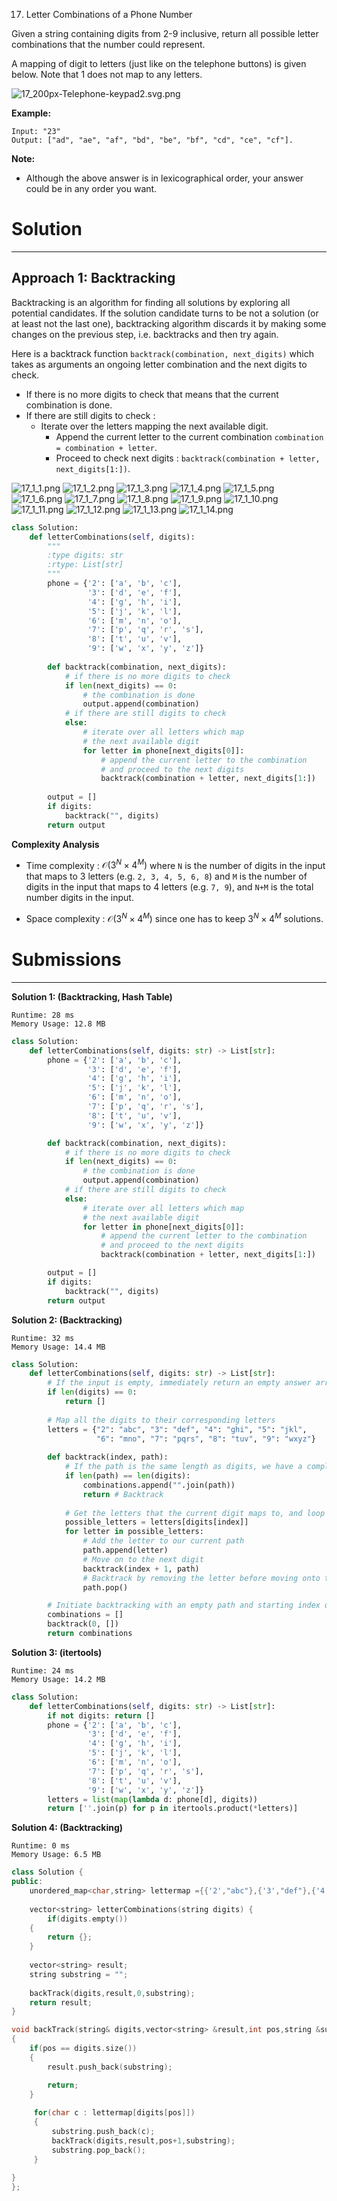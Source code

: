 17. Letter Combinations of a Phone Number

Given a string containing digits from 2-9 inclusive, return all possible letter combinations that the number could represent.

A mapping of digit to letters (just like on the telephone buttons) is given below. Note that 1 does not map to any letters.

![17_200px-Telephone-keypad2.svg.png](img/17_200px-Telephone-keypad2.svg.png)

**Example:**
```
Input: "23"
Output: ["ad", "ae", "af", "bd", "be", "bf", "cd", "ce", "cf"].
```

**Note:**

* Although the above answer is in lexicographical order, your answer could be in any order you want.

# Solution
---
## Approach 1: Backtracking
Backtracking is an algorithm for finding all solutions by exploring all potential candidates. If the solution candidate turns to be not a solution (or at least not the last one), backtracking algorithm discards it by making some changes on the previous step, i.e. backtracks and then try again.

Here is a backtrack function `backtrack(combination, next_digits)` which takes as arguments an ongoing letter combination and the next digits to check.

* If there is no more digits to check that means that the current combination is done.
* If there are still digits to check :
    * Iterate over the letters mapping the next available digit.
        * Append the current letter to the current combination `combination = combination + letter`.
        * Proceed to check next digits : `backtrack(combination + letter, next_digits[1:])`.

![17_1_1.png](img/17_1_1.png)
![17_1_2.png](img/17_1_2.png)
![17_1_3.png](img/17_1_3.png)
![17_1_4.png](img/17_1_4.png)
![17_1_5.png](img/17_1_5.png)
![17_1_6.png](img/17_1_6.png)
![17_1_7.png](img/17_1_7.png)
![17_1_8.png](img/17_1_8.png)
![17_1_9.png](img/17_1_9.png)
![17_1_10.png](img/17_1_10.png)
![17_1_11.png](img/17_1_11.png)
![17_1_12.png](img/17_1_12.png)
![17_1_13.png](img/17_1_13.png)
![17_1_14.png](img/17_1_14.png)

```python
class Solution:
    def letterCombinations(self, digits):
        """
        :type digits: str
        :rtype: List[str]
        """
        phone = {'2': ['a', 'b', 'c'],
                 '3': ['d', 'e', 'f'],
                 '4': ['g', 'h', 'i'],
                 '5': ['j', 'k', 'l'],
                 '6': ['m', 'n', 'o'],
                 '7': ['p', 'q', 'r', 's'],
                 '8': ['t', 'u', 'v'],
                 '9': ['w', 'x', 'y', 'z']}
                
        def backtrack(combination, next_digits):
            # if there is no more digits to check
            if len(next_digits) == 0:
                # the combination is done
                output.append(combination)
            # if there are still digits to check
            else:
                # iterate over all letters which map 
                # the next available digit
                for letter in phone[next_digits[0]]:
                    # append the current letter to the combination
                    # and proceed to the next digits
                    backtrack(combination + letter, next_digits[1:])
                    
        output = []
        if digits:
            backtrack("", digits)
        return output
```

**Complexity Analysis**

* Time complexity : $\mathcal{O}(3^N \times 4^M)$ where `N` is the number of digits in the input that maps to 3 letters (e.g. `2, 3, 4, 5, 6, 8`) and `M` is the number of digits in the input that maps to 4 letters (e.g. `7, 9`), and `N+M` is the total number digits in the input.

* Space complexity : $\mathcal{O}(3^N \times 4^M)$ since one has to keep $3^N \times 4^M$ solutions.

# Submissions
---
**Solution 1: (Backtracking, Hash Table)**
```
Runtime: 28 ms
Memory Usage: 12.8 MB
```
```python
class Solution:
    def letterCombinations(self, digits: str) -> List[str]:
        phone = {'2': ['a', 'b', 'c'],
                 '3': ['d', 'e', 'f'],
                 '4': ['g', 'h', 'i'],
                 '5': ['j', 'k', 'l'],
                 '6': ['m', 'n', 'o'],
                 '7': ['p', 'q', 'r', 's'],
                 '8': ['t', 'u', 'v'],
                 '9': ['w', 'x', 'y', 'z']}

        def backtrack(combination, next_digits):
            # if there is no more digits to check
            if len(next_digits) == 0:
                # the combination is done
                output.append(combination)
            # if there are still digits to check
            else:
                # iterate over all letters which map 
                # the next available digit
                for letter in phone[next_digits[0]]:
                    # append the current letter to the combination
                    # and proceed to the next digits
                    backtrack(combination + letter, next_digits[1:])

        output = []
        if digits:
            backtrack("", digits)
        return output
```

**Solution 2: (Backtracking)**
```
Runtime: 32 ms
Memory Usage: 14.4 MB
```
```python
class Solution:
    def letterCombinations(self, digits: str) -> List[str]:
        # If the input is empty, immediately return an empty answer array
        if len(digits) == 0: 
            return []
        
        # Map all the digits to their corresponding letters
        letters = {"2": "abc", "3": "def", "4": "ghi", "5": "jkl", 
                   "6": "mno", "7": "pqrs", "8": "tuv", "9": "wxyz"}
        
        def backtrack(index, path):
            # If the path is the same length as digits, we have a complete combination
            if len(path) == len(digits):
                combinations.append("".join(path))
                return # Backtrack
            
            # Get the letters that the current digit maps to, and loop through them
            possible_letters = letters[digits[index]]
            for letter in possible_letters:
                # Add the letter to our current path
                path.append(letter)
                # Move on to the next digit
                backtrack(index + 1, path)
                # Backtrack by removing the letter before moving onto the next
                path.pop()

        # Initiate backtracking with an empty path and starting index of 0
        combinations = []
        backtrack(0, [])
        return combinations
```

**Solution 3: (itertools)**
```
Runtime: 24 ms
Memory Usage: 14.2 MB
```
```python
class Solution:
    def letterCombinations(self, digits: str) -> List[str]:
        if not digits: return []
        phone = {'2': ['a', 'b', 'c'],
                 '3': ['d', 'e', 'f'],
                 '4': ['g', 'h', 'i'],
                 '5': ['j', 'k', 'l'],
                 '6': ['m', 'n', 'o'],
                 '7': ['p', 'q', 'r', 's'],
                 '8': ['t', 'u', 'v'],
                 '9': ['w', 'x', 'y', 'z']}
        letters = list(map(lambda d: phone[d], digits))
        return [''.join(p) for p in itertools.product(*letters)]
```

**Solution 4: (Backtracking)**
```
Runtime: 0 ms
Memory Usage: 6.5 MB
```
```c++
class Solution {
public:
    unordered_map<char,string> lettermap ={{'2',"abc"},{'3',"def"},{'4',"ghi"},{'5',"jkl"},{'6',"mno"},{'7',"pqrs"},{'8',"tuv"},{'9',"wxyz"}};
    
    vector<string> letterCombinations(string digits) {
        if(digits.empty())
    {
        return {};
    }
    
    vector<string> result;
    string substring = "";
    
    backTrack(digits,result,0,substring);
    return result;
}

void backTrack(string& digits,vector<string> &result,int pos,string &substring)
{
    if(pos == digits.size())
    {
        result.push_back(substring);

        return;
    }
    
     for(char c : lettermap[digits[pos]])
     {
         substring.push_back(c);
         backTrack(digits,result,pos+1,substring);
         substring.pop_back();
     }  
    
}
};
```